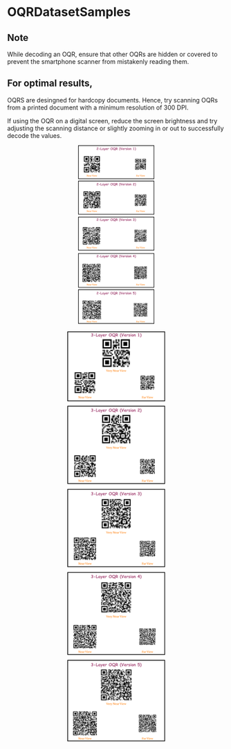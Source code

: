 # OQRDatasetSamples

## Note

While decoding an OQR, ensure that other OQRs are hidden or covered to prevent the smartphone scanner from mistakenly reading them.

## For optimal results,
 OQRS are desingned for hardcopy documents. Hence, try scanning OQRs from a printed document with a minimum resolution of 300 DPI. 
 
 If using the OQR on a digital screen, reduce the screen brightness and try adjusting the scanning distance or slightly zooming in or out to successfully decode the values.

<p align="center">
  <img src="images/2LayerVerticalGithub.svg" alt="2-Layer OQR" style="width: 35%; height: auto;" />
</p>
<p align="center">
  <img src="images/3LayerVerticalGithub.svg" alt="3-Layer OQR" style="width: 45%; height: auto;" />
</p>
